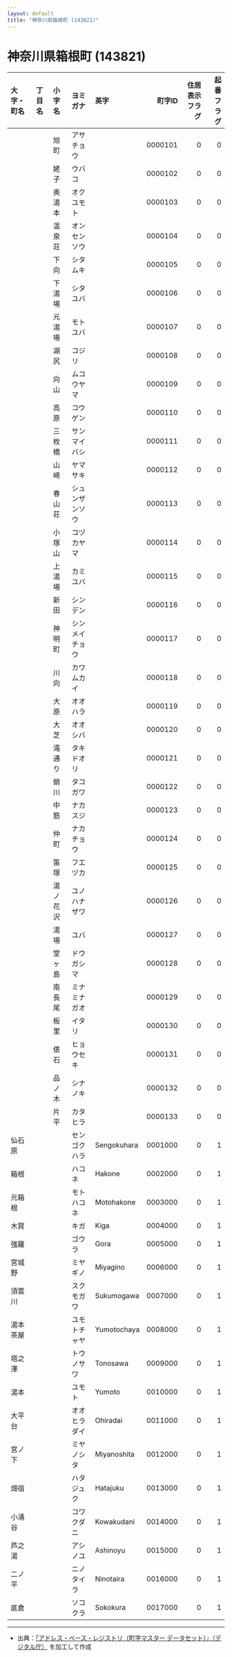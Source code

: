 ```yaml
---
layout: default
title: "神奈川県箱根町 (143821)"
---
```


# 神奈川県箱根町 (143821)

| 大字・町名 | 丁目名 | 小字名 | ヨミガナ | 英字 | 町字ID | 住居表示フラグ | 起番フラグ |
|:--------|:------|:------|:-----------------|:---------------------|--------:|----------:|--------:|
|  |  | 旭町 | アサチョウ |  | 0000101 | 0 | 0 |
|  |  | 姥子 | ウバコ |  | 0000102 | 0 | 0 |
|  |  | 奥湯本 | オクユモト |  | 0000103 | 0 | 0 |
|  |  | 温泉荘 | オンセンソウ |  | 0000104 | 0 | 0 |
|  |  | 下向 | シタムキ |  | 0000105 | 0 | 0 |
|  |  | 下湯場 | シタユバ |  | 0000106 | 0 | 0 |
|  |  | 元湯場 | モトユバ |  | 0000107 | 0 | 0 |
|  |  | 湖尻 | コジリ |  | 0000108 | 0 | 0 |
|  |  | 向山 | ムコウヤマ |  | 0000109 | 0 | 0 |
|  |  | 高原 | コウゲン |  | 0000110 | 0 | 0 |
|  |  | 三枚橋 | サンマイバシ |  | 0000111 | 0 | 0 |
|  |  | 山崎 | ヤマサキ |  | 0000112 | 0 | 0 |
|  |  | 春山荘 | シュンザンソウ |  | 0000113 | 0 | 0 |
|  |  | 小塚山 | コヅカヤマ |  | 0000114 | 0 | 0 |
|  |  | 上湯場 | カミユバ |  | 0000115 | 0 | 0 |
|  |  | 新田 | シンデン |  | 0000116 | 0 | 0 |
|  |  | 神明町 | シンメイチョウ |  | 0000117 | 0 | 0 |
|  |  | 川向 | カワムカイ |  | 0000118 | 0 | 0 |
|  |  | 大原 | オオハラ |  | 0000119 | 0 | 0 |
|  |  | 大芝 | オオシバ |  | 0000120 | 0 | 0 |
|  |  | 滝通り | タキドオリ |  | 0000121 | 0 | 0 |
|  |  | 蛸川 | タコガワ |  | 0000122 | 0 | 0 |
|  |  | 中筋 | ナカスジ |  | 0000123 | 0 | 0 |
|  |  | 仲町 | ナカチョウ |  | 0000124 | 0 | 0 |
|  |  | 笛塚 | フエヅカ |  | 0000125 | 0 | 0 |
|  |  | 湯ノ花沢 | ユノハナザワ |  | 0000126 | 0 | 0 |
|  |  | 湯場 | ユバ |  | 0000127 | 0 | 0 |
|  |  | 堂ヶ島 | ドウガシマ |  | 0000128 | 0 | 0 |
|  |  | 南長尾 | ミナミナガオ |  | 0000129 | 0 | 0 |
|  |  | 板里 | イタリ |  | 0000130 | 0 | 0 |
|  |  | 俵石 | ヒョウセキ |  | 0000131 | 0 | 0 |
|  |  | 品ノ木 | シナノキ |  | 0000132 | 0 | 0 |
|  |  | 片平 | カタヒラ |  | 0000133 | 0 | 0 |
| 仙石原 |  |  | センゴクハラ | Sengokuhara | 0001000 | 0 | 1 |
| 箱根 |  |  | ハコネ | Hakone | 0002000 | 0 | 1 |
| 元箱根 |  |  | モトハコネ | Motohakone | 0003000 | 0 | 1 |
| 木賀 |  |  | キガ | Kiga | 0004000 | 0 | 1 |
| 強羅 |  |  | ゴウラ | Gora | 0005000 | 0 | 1 |
| 宮城野 |  |  | ミヤギノ | Miyagino | 0006000 | 0 | 1 |
| 須雲川 |  |  | スクモガワ | Sukumogawa | 0007000 | 0 | 1 |
| 湯本茶屋 |  |  | ユモトチャヤ | Yumotochaya | 0008000 | 0 | 1 |
| 塔之澤 |  |  | トウノサワ | Tonosawa | 0009000 | 0 | 1 |
| 湯本 |  |  | ユモト | Yumoto | 0010000 | 0 | 1 |
| 大平台 |  |  | オオヒラダイ | Ohiradai | 0011000 | 0 | 1 |
| 宮ノ下 |  |  | ミヤノシタ | Miyanoshita | 0012000 | 0 | 1 |
| 畑宿 |  |  | ハタジュク | Hatajuku | 0013000 | 0 | 1 |
| 小涌谷 |  |  | コワクダニ | Kowakudani | 0014000 | 0 | 1 |
| 芦之湯 |  |  | アシノユ | Ashinoyu | 0015000 | 0 | 1 |
| 二ノ平 |  |  | ニノタイラ | Ninotaira | 0016000 | 0 | 1 |
| 底倉 |  |  | ソコクラ | Sokokura | 0017000 | 0 | 1 |

---

- 出典：[「アドレス・ベース・レジストリ（町字マスター データセット）』（デジタル庁）](https://www.digital.go.jp/policies/base_registry_address/) を加工して作成